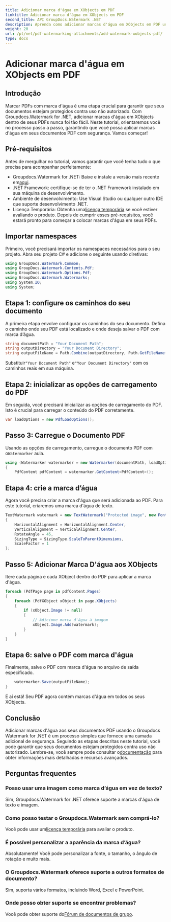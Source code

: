 ```yaml
---
title: Adicionar marca d'água em XObjects em PDF
linktitle: Adicionar marca d'água em XObjects em PDF
second_title: API GroupDocs.Watermark .NET
description: Aprenda como adicionar marcas d'água em XObjects em PDF usando Groupdocs.Watermark for .NET. Siga nosso guia passo a passo para fácil implementação.
weight: 20
url: /pt/net/pdf-watermarking-attachments/add-watermark-xobjects-pdf/
type: docs
---
```

# Adicionar marca d'água em XObjects em PDF

## Introdução
Marcar PDFs com marca d'água é uma etapa crucial para garantir que seus documentos estejam protegidos contra uso não autorizado. Com Groupdocs.Watermark for .NET, adicionar marcas d'água em XObjects dentro de seus PDFs nunca foi tão fácil. Neste tutorial, orientaremos você no processo passo a passo, garantindo que você possa aplicar marcas d'água em seus documentos PDF com segurança. Vamos começar!
## Pré-requisitos
Antes de mergulhar no tutorial, vamos garantir que você tenha tudo o que precisa para acompanhar perfeitamente:
-  Groupdocs.Watermark for .NET: Baixe e instale a versão mais recente em[aqui](https://releases.groupdocs.com/Watermark/net/).
- .NET Framework: certifique-se de ter o .NET Framework instalado em sua máquina de desenvolvimento.
- Ambiente de desenvolvimento: Use Visual Studio ou qualquer outro IDE que suporte desenvolvimento .NET.
-  Licença Temporária: Obtenha uma[licença temporária](https://purchase.groupdocs.com/temporary-license/) se você estiver avaliando o produto.
Depois de cumprir esses pré-requisitos, você estará pronto para começar a colocar marcas d'água em seus PDFs.
## Importar namespaces
Primeiro, você precisará importar os namespaces necessários para o seu projeto. Abra seu projeto C# e adicione o seguinte usando diretivas:
```csharp
using GroupDocs.Watermark.Common;
using GroupDocs.Watermark.Contents.Pdf;
using GroupDocs.Watermark.Options.Pdf;
using GroupDocs.Watermark.Watermarks;
using System.IO;
using System;
```
## Etapa 1: configure os caminhos do seu documento
A primeira etapa envolve configurar os caminhos do seu documento. Defina o caminho onde seu PDF está localizado e onde deseja salvar o PDF com marca d’água.
```csharp
string documentPath = "Your Document Path";
string outputDirectory = "Your Document Directory";
string outputFileName = Path.Combine(outputDirectory, Path.GetFileName(documentPath));
```
 Substituir`"Your Document Path"` e`"Your Document Directory"` com os caminhos reais em sua máquina.
## Etapa 2: inicializar as opções de carregamento do PDF
Em seguida, você precisará inicializar as opções de carregamento do PDF. Isto é crucial para carregar o conteúdo do PDF corretamente.
```csharp
var loadOptions = new PdfLoadOptions();
```
## Passo 3: Carregue o Documento PDF
Usando as opções de carregamento, carregue o documento PDF com o`Watermarker` aula.
```csharp
using (Watermarker watermarker = new Watermarker(documentPath, loadOptions))
{
    PdfContent pdfContent = watermarker.GetContent<PdfContent>();
```
## Etapa 4: crie a marca d’água
Agora você precisa criar a marca d'água que será adicionada ao PDF. Para este tutorial, criaremos uma marca d'água de texto.
```csharp
TextWatermark watermark = new TextWatermark("Protected image", new Font("Arial", 8))
{
    HorizontalAlignment = HorizontalAlignment.Center,
    VerticalAlignment = VerticalAlignment.Center,
    RotateAngle = 45,
    SizingType = SizingType.ScaleToParentDimensions,
    ScaleFactor = 1
};
```
## Passo 5: Adicionar Marca D'água aos XObjects
Itere cada página e cada XObject dentro do PDF para aplicar a marca d'água.
```csharp
foreach (PdfPage page in pdfContent.Pages)
{
    foreach (PdfXObject xObject in page.XObjects)
    {
        if (xObject.Image != null)
        {
            // Adicione marca d'água à imagem
            xObject.Image.Add(watermark);
        }
    }
}
```
## Etapa 6: salve o PDF com marca d'água
Finalmente, salve o PDF com marca d'água no arquivo de saída especificado.
```csharp
    watermarker.Save(outputFileName);
}
```
E aí está! Seu PDF agora contém marcas d'água em todos os seus XObjects.
## Conclusão
 Adicionar marcas d'água aos seus documentos PDF usando o Groupdocs Watermark for .NET é um processo simples que fornece uma camada adicional de segurança. Seguindo as etapas descritas neste tutorial, você pode garantir que seus documentos estejam protegidos contra uso não autorizado. Lembre-se, você sempre pode consultar o[documentação](https://tutorials.groupdocs.com/Watermark/net/) para obter informações mais detalhadas e recursos avançados.
## Perguntas frequentes
### Posso usar uma imagem como marca d’água em vez de texto?
Sim, Groupdocs.Watermark for .NET oferece suporte a marcas d'água de texto e imagem.
### Como posso testar o Groupdocs.Watermark sem comprá-lo?
 Você pode usar um[licença temporária](https://purchase.groupdocs.com/temporary-license/) para avaliar o produto.
### É possível personalizar a aparência da marca d’água?
Absolutamente! Você pode personalizar a fonte, o tamanho, o ângulo de rotação e muito mais.
### O Groupdocs.Watermark oferece suporte a outros formatos de documento?
Sim, suporta vários formatos, incluindo Word, Excel e PowerPoint.
### Onde posso obter suporte se encontrar problemas?
 Você pode obter suporte do[Fórum de documentos de grupo](https://forum.groupdocs.com/c/watermark/19).